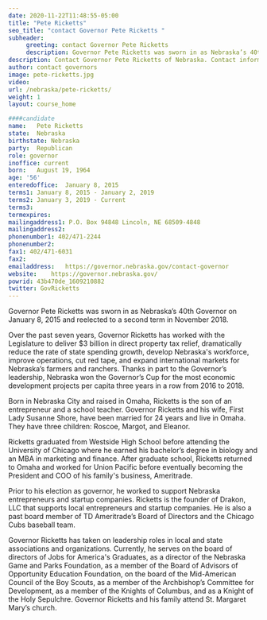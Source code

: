 ```yaml
---
date: 2020-11-22T11:48:55-05:00
title: "Pete Ricketts"
seo_title: "contact Governor Pete Ricketts "
subheader:
     greeting: contact Governor Pete Ricketts 
     description: Governor Pete Ricketts was sworn in as Nebraska’s 40th Governor on January 8, 2015 and reelected to a second term in November 2018. Gov. Ricketts graduated from Westside High School before attending the University of Chicago where he earned his bachelor’s degree in biology and an MBA in marketing and finance. After graduate school, Gov. Ricketts returned to Omaha and worked for Union Pacific before working as a customer services representative in his family’s business, a company that would eventually become known as Ameritrade. He went on to hold leadership roles in the company including Senior Vice President of Strategy and Business Development, Senior Vice President of Product Development, Senior Vice President of Marketing, President, and Chief Operating Officer (COO). Prior to his election as governor, he worked to support Nebraska entrepreneurs and startup companies. Gov. Ricketts is the founder of Drakon, LLC that supports local entrepreneurs and startup companies. He is also a past board member of TD Ameritrade’s Board of Directors and the Chicago Cubs baseball team.
description: Contact Governor Pete Ricketts of Nebraska. Contact information for Pete Ricketts includes his email address, phone number, and mailing address.
author: contact governors
image: pete-ricketts.jpg
video:
url: /nebraska/pete-ricketts/
weight: 1
layout: course_home

####candidate
name:	Pete Ricketts
state:	Nebraska
birthstate: Nebraska
party:	Republican
role: governor
inoffice: current
born:	August 19, 1964
age: '56'
enteredoffice:	January 8, 2015  
terms1: January 8, 2015 - January 2, 2019
terms2: January 3, 2019 - Current
terms3: 
termexpires:	
mailingaddress1: P.O. Box 94848 Lincoln, NE 68509-4848
mailingaddress2:		
phonenumber1: 402/471-2244
phonenumber2:	
fax1: 402/471-6031
fax2: 
emailaddress:	https://governor.nebraska.gov/contact-governor
website:	https://governor.nebraska.gov/
powrid: 43b470de_1609210882
twitter: GovRicketts
---
```


Governor Pete Ricketts was sworn in as Nebraska’s 40th Governor on January 8, 2015 and reelected to a second term in November 2018.

Over the past seven years, Governor Ricketts has worked with the Legislature to deliver $3 billion in direct property tax relief, dramatically reduce the rate of state spending growth, develop Nebraska's workforce, improve operations, cut red tape, and expand international markets for Nebraska’s farmers and ranchers. Thanks in part to the Governor’s leadership, Nebraska won the Governor’s Cup for the most economic development projects per capita three years in a row from 2016 to 2018.

Born in Nebraska City and raised in Omaha, Ricketts is the son of an entrepreneur and a school teacher. Governor Ricketts and his wife, First Lady Susanne Shore, have been married for 24 years and live in Omaha. They have three children: Roscoe, Margot, and Eleanor.

Ricketts graduated from Westside High School before attending the University of Chicago where he earned his bachelor’s degree in biology and an MBA in marketing and finance. After graduate school, Ricketts returned to Omaha and worked for Union Pacific before eventually becoming the President and COO of his family's business, Ameritrade. 

Prior to his election as governor, he worked to support Nebraska entrepreneurs and startup companies. Ricketts is the founder of Drakon, LLC that supports local entrepreneurs and startup companies. He is also a past board member of TD Ameritrade’s Board of Directors and the Chicago Cubs baseball team.

Governor Ricketts has taken on leadership roles in local and state associations and organizations. Currently, he serves on the board of directors of Jobs for America's Graduates, as a director of the Nebraska Game and Parks Foundation, as a member of the Board of Advisors of Opportunity Education Foundation, on the board of the Mid-American Council of the Boy Scouts, as a member of the Archbishop’s Committee for Development, as a member of the Knights of Columbus, and as a Knight of the Holy Sepulchre. Governor Ricketts and his family attend St. Margaret Mary’s church.

